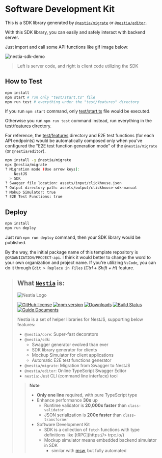 # Software Development Kit
This is a SDK library generated by [`@nestia/migrate`](https://nestia.io/docs/migrate) or [`@nestia/editor`](https://nestia.io/docs/editor).

With this SDK library, you can easily and safely interact with backend server.

Just import and call some API functions like gif image below:

![nestia-sdk-demo](https://user-images.githubusercontent.com/13158709/215004990-368c589d-7101-404e-b81b-fbc936382f05.gif)

> Left is server code, and right is client code utilizing the SDK




## How to Test
```bash
npm install
npm start # run only "test/start.ts" file
npm run test # everything under the "test/features" directory
```

If you run `npm start` command, only [test/start.ts](test/start.ts) file would be executed.

Otherwise you run `npm run test` command instead, run everything in the [test/features](test/features) directory.

For reference, the [test/features](test/features) directory and E2E test functions (for each API endpoints) would be automatically composed only when you've configured the "E2E test function generation mode" of the `@nestia/migrate` (or `@nestia/editor`).

```bash
npm install -g @nestia/migrate
npx @nestia/migrate
? Migration mode (Use arrow keys):
    NestJS
  > SDK
? Swagger file location: assets/input/clickhouse.json
? Output directory path: assets/output/clickhouse-sdk-manual
? Mokup Simulator: true
? E2E Test Functions: true
```




## Deploy
```bash
npm install
npm run deploy
```

Just run `npm run deploy` command, then your SDK library would be published.

By the way, the initial package name of this template repository is `@ORGANIZATION/PROJECT-api`. I think it would better to change the word to your own organization and project name. If you're utilizing `VsCode`, you can do it through `Edit > Replace in Files` (*Ctrl + Shift + H*) feature.




> ## What [`Nestia`](https://nestia.io) is:
> ![Nestia Logo](https://nestia.io/logo.png)
> 
> [![GitHub license](https://img.shields.io/badge/license-MIT-blue.svg)](https://github.com/samchon/nestia/blob/master/LICENSE)
> [![npm version](https://img.shields.io/npm/v/@nestia/core.svg)](https://www.npmjs.com/package/@nestia/core)
> [![Downloads](https://img.shields.io/npm/dm/@nestia/core.svg)](https://www.npmjs.com/package/@nestia/core)
> [![Build Status](https://github.com/samchon/nestia/workflows/build/badge.svg)](https://github.com/samchon/nestia/actions?query=workflow%3Abuild)
> [![Guide Documents](https://img.shields.io/badge/guide-documents-forestgreen)](https://nestia.io/docs/)
> 
> Nestia is a set of helper libraries for NestJS, supporting below features:
> 
>   - `@nestia/core`: Super-fast decorators
>   - `@nestia/sdk`:
>     - Swagger generator evolved than ever
>     - SDK library generator for clients
>     - Mockup Simulator for client applications
>     - Automatic E2E test functions generator
>   - `@nestia/migrate`: Migration from Swagger to NestJS
>   - `@nestia/editor`: Online TypeScript Swagger Editor
>   - `nestia`: Just CLI (command line interface) tool
> 
>> **Note**
>> 
>> - **Only one line** required, with pure TypeScript type
>> - Enhance performance **30x** up
>>   - Runtime validator is **20,000x faster** than `class-validator`
>>   - JSON serialization is **200x faster** than `class-transformer`
>> - Software Development Kit
>>   - SDK is a collection of `fetch` functions with type definitions like [tRPC](https://> trpc.io/)
>>   - Mockup simulator means embedded backend simulator in SDK
>>     - similar with [msw](https://mswjs.io/), but fully automated